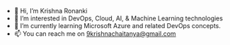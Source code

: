 - 👋 Hi, I’m Krishna Ronanki
- 👀 I’m interested in DevOps, Cloud, AI, & Machine Learning technologies
- 🌱 I’m currently learning Microsoft Azure and related DevOps concepts.
- 📫 You can reach me on 9krishnachaitanya@gmail.com

<!---
Krish97na/Krish97na is a ✨ special ✨ repository because its `README.md` (this file) appears on your GitHub profile.
You can click the Preview link to take a look at your changes.
--->
